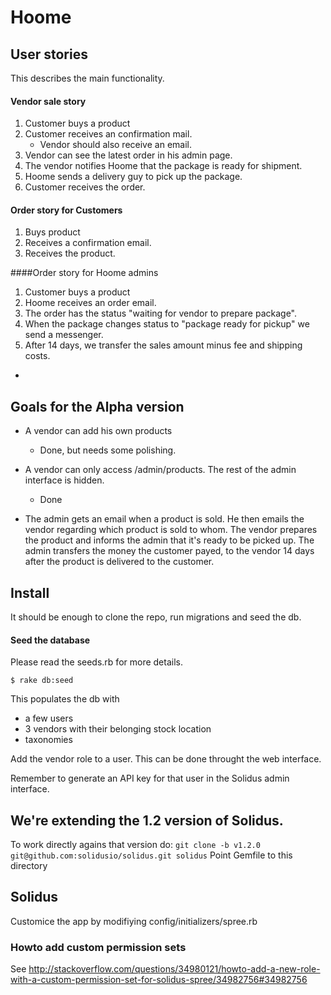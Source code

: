 # Hoome

## User stories

This describes the main functionality.

#### Vendor sale story
1. Customer buys a product
2. Customer receives an confirmation mail.
   - Vendor should also receive an email.
3. Vendor can see the latest order in his admin page.
4. The vendor notifies Hoome that the package is ready for shipment.
5. Hoome sends a delivery guy to pick up the package.
6. Customer receives the order.

#### Order story for Customers
1. Buys product
2. Receives a confirmation email.
3. Receives the product.

####Order story for Hoome admins
1. Customer buys a product
2. Hoome receives an order email.
3. The order has the status "waiting for vendor to prepare package".
4. When the package changes status to "package ready for pickup" we send a
   messenger.
5. After 14 days, we transfer the sales amount minus fee and shipping costs.

-

## Goals for the Alpha version

* A vendor can add his own products
  - Done, but needs some polishing.

* A vendor can only access /admin/products. The rest of the admin interface is hidden.
  - Done

* The admin gets an email when a product is sold. He then emails the vendor regarding which product is sold to whom.
  The vendor prepares the product and informs the admin that it's ready to be picked up.
  The admin transfers the money the customer payed, to the vendor 14 days after the product is delivered to the customer.

## Install
It should be enough to clone the repo, run migrations and seed the db.


#### Seed the database
Please read the seeds.rb for more details.
```
$ rake db:seed
```
This populates the db with
  - a few users
  - 3 vendors with their belonging stock location
  - taxonomies

Add the vendor role to a user. This can be done throught the web interface.

Remember to generate an API key for that user in the Solidus admin interface.


## We're extending the 1.2 version of Solidus.
To work directly agains that version do:
`git clone -b v1.2.0 git@github.com:solidusio/solidus.git solidus`
Point Gemfile to this directory


## Solidus

Customice the app by modifiying config/initializers/spree.rb

### Howto add custom permission sets
See http://stackoverflow.com/questions/34980121/howto-add-a-new-role-with-a-custom-permission-set-for-solidus-spree/34982756#34982756



